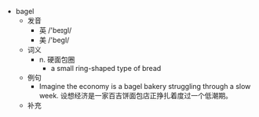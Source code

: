 - bagel
  - 发音
    - 英 /'beɪgl/
    - 美 /'beɡl/
  - 词义
    - n. 硬面包圈
      - a small ring-shaped type of bread
  - 例句
    - Imagine the economy is a bagel bakery struggling through a slow week. 设想经济是一家百吉饼面包店正挣扎着度过一个低潮期。
  - 补充